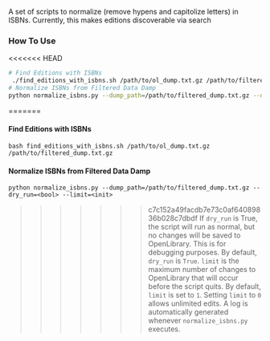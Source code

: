 A set of scripts to normalize (remove hypens and capitolize letters) in ISBNs.
Currently, this makes editions discoverable via search

### How To Use
<<<<<<< HEAD
```bash
# Find Editions with ISBNs
 ./find_editions_with_isbns.sh /path/to/ol_dump.txt.gz /path/to/filtered_dump.txt.gz
# Normalize ISBNs from Filtered Data Damp
python normalize_isbns.py --dump_path=/path/to/filtered_dump.txt.gz --dry_run=<bool> --limit=<init>
```
=======
#### Find Editions with ISBNs
```bash find_editions_with_isbns.sh /path/to/ol_dump.txt.gz /path/to/filtered_dump.txt.gz```
#### Normalize ISBNs from Filtered Data Damp
```python normalize_isbns.py --dump_path=/path/to/filtered_dump.txt.gz --dry_run=<bool> --limit=<init>```
>>>>>>> c7c152a49facdb7e73c0af64089836b028c7dbdf
If `dry_run` is True, the script will run as normal, but no changes will be saved to OpenLibrary.
This is for debugging purposes. By default, `dry_run` is `True`.
`limit` is the maximum number of changes to OpenLibrary that will occur before the script quits.
By default, `limit` is set to `1`. Setting `limit` to `0` allows unlimited edits.
A log is automatically generated whenever `normalize_isbns.py` executes.